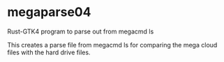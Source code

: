 # megaparse04
Rust-GTK4 program to parse out from megacmd ls 

This creates a parse file from megacmd ls for comparing the mega cloud files with the hard drive files.
